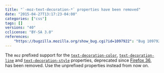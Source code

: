 ```yaml
---
title: "`-moz-text-decoration-*` properties have been removed"
date: "2015-04-27T13:17:23-04:00"
categories: ["css"]
tags: []
versions: "40"
cclicense: "BY-SA 3.0"
references:
    "https://bugzilla.mozilla.org/show_bug.cgi?id=1097922": "Bug 1097922 - Remove temporary aliases for -moz-text-decoration-*."
---
```

The `moz` prefixed support for the [`text-decoration-color`](https://developer.mozilla.org/en-US/docs/Web/CSS/text-decoration-color), [`text-decoration-line`](https://developer.mozilla.org/en-US/docs/Web/CSS/text-decoration-line) and [`text-decoration-style`](https://developer.mozilla.org/en-US/docs/Web/CSS/text-decoration-style) properties, deprecated since [Firefox 36](https://www.fxsitecompat.com/en-US/versions/36/), has been removed. Use the unprefixed properties instead from now on.
